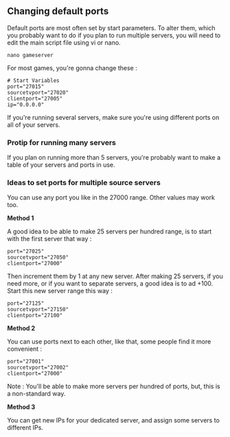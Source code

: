Changing default ports
------------
Default ports are most often set by start parameters. To alter them, which you probably want to do if you plan to run multiple servers, you will need to edit the main script file using vi or nano.

````nano gameserver````

For most games, you're gonna change these : 

    # Start Variables
    port="27015"
    sourcetvport="27020"
    clientport="27005"
    ip="0.0.0.0"

If you're running several servers, make sure you're using different ports on all of your servers.


### Protip for running many servers

If you plan on running more than 5 servers, you're probably want to make a table of your servers and ports in use.

### Ideas to set ports for multiple source servers

You can use any port you like in the 27000 range. Other values may work too.

**Method 1**

A good idea to be able to make 25 servers per hundred range, is to start with the first server that way : 

    port="27025"
    sourcetvport="27050"
    clientport="27000"

Then increment them  by 1 at any new server. After making 25 servers, if you need more, or if you want to separate servers, a good idea is to ad +100. Start this new server range this way : 

    port="27125"
    sourcetvport="27150"
    clientport="27100"


**Method 2**

You can use ports next to each other, like that, some people find it more convenient : 

    port="27001"
    sourcetvport="27002"
    clientport="27000"

Note : You'll be able to make more servers per hundred of ports, but, this is a non-standard way. 

**Method 3** 

You can get new IPs for your dedicated server, and assign some servers to different IPs.